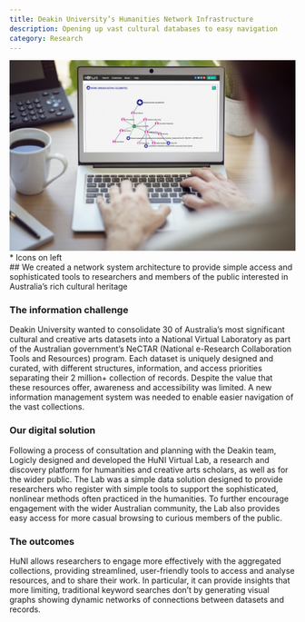 ```yaml
---
title: Deakin University’s Humanities Network Infrastructure
description: Opening up vast cultural databases to easy navigation
category: Research
---
```

<div class="grid grid-cols-12">

<div class="col-span-12">
    <img src="Deakin-Universitys-Humanities-Network-Infrastructure.jpg" />
</div>

<div class="col-span-3">
* Icons on left
</div>

<div class="col-span-9">
## We created a network system architecture to provide simple access and sophisticated tools to researchers and members of the public interested in Australia’s rich cultural heritage

### The information challenge
Deakin University wanted to consolidate 30 of Australia’s most significant cultural and creative arts datasets into a National Virtual Laboratory as part of the Australian government’s NeCTAR (National e-Research Collaboration Tools and Resources) program.
Each dataset is uniquely designed and curated, with different structures, information, and access priorities separating their 2 million+ collection of records.
Despite the value that these resources offer, awareness and accessibility was limited. A new information management system was needed to enable easier navigation of the vast collections.

### Our digital solution
Following a process of consultation and planning with the Deakin team, Logicly designed and developed the HuNI Virtual Lab, a research and discovery platform for humanities and creative arts scholars, as well as for the wider public.
The Lab was a simple data solution designed to provide researchers who register with simple tools to support the sophisticated, nonlinear methods often practiced in the humanities.
To further encourage engagement with the wider Australian community, the Lab also provides easy access for more casual browsing to curious members of the public.

### The outcomes
HuNI allows researchers to engage more effectively with the aggregated collections, providing streamlined, user-friendly tools to access and analyse resources, and to share their work.
In particular, it can provide insights that more limiting, traditional keyword searches don’t by generating visual graphs showing dynamic networks of connections between datasets and records.

</div>
</div>
